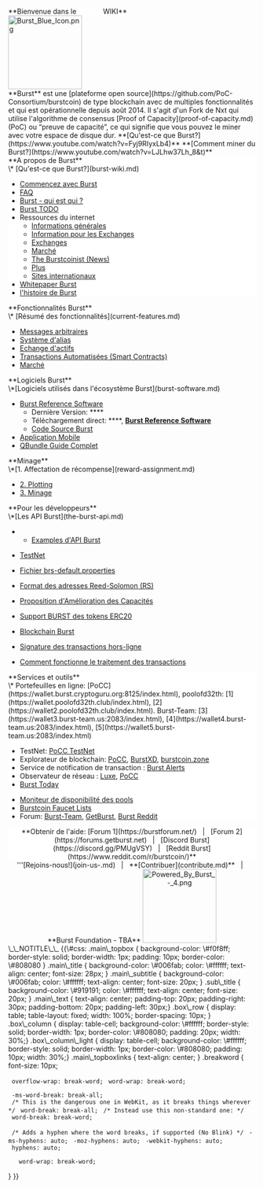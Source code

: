 <languages></languages>

<div class="main_topbox">
<div class="main_title">
**Bienvenue dans le <span style="color:#ffffff">BURST</span> WIKI**

</div>
<img src="Burst_Blue_Icon.png" title="Burst_Blue_Icon.png" alt="Burst_Blue_Icon.png" width="150" height="150" />

<div class="main_text">
**Burst** est une [plateforme open source](https://github.com/PoC-Consortium/burstcoin) de type blockchain avec de multiples fonctionnalités et qui est opérationnelle depuis août 2014. Il s'agit d'un Fork de Nxt qui utilise l'algorithme de consensus [Proof of Capacity](proof-of-capacity.md) (PoC) ou “preuve de capacité”, ce qui signifie que vous pouvez le miner avec votre espace de disque dur.
**[Qu'est-ce que Burst?](https://www.youtube.com/watch?v=Fyj9RIyxLb4)**
**[Comment miner du Burst?](https://www.youtube.com/watch?v=LJLhw37Lh_8&t)**

</div>
<div class="box_row">
<div class="box_column" style="background-color: #ffffff;">
<div class="sub_title">
**A propos de Burst**

</div>
\* [Qu'est-ce que Burst?](burst-wiki.md)

-   [Commencez avec Burst](getting-started.md)
-   [FAQ](faq.md)
-   [Burst - qui est qui ?](burst-who-s-who.md)
-   [Burst TODO](global-burst-todo.md)
-   Ressources du internet
    -   [Informations générales](https://www.burst-coin.org/)
    -   [Information pour les Exchanges](https://www.burst-coin.org/information-for-exchanges)
    -   [Exchanges](exchanges.md)
    -   [Marché](http://x.burstnation.com/marketplace)
    -   [The Burstcoinist (News)](https://www.burstcoin.ist/)
    -   [Plus](list-of-burst-related-websites.md)
    -   [Sites internationaux](list-of-international-burst-websites.md)
-   [Whitepaper Burst](whitepaper-burst.md)
-   [l'histoire de Burst](history-of-burst.md)

</div>
<div class="box_column">
<div class="main_subtitle">
**Fonctionnalités Burst**

</div>
\* [Résumé des fonctionnalités](current-features.md)

-   [Messages arbitraires](arbitrary-messages.md)
-   [Système d'alias](alias-system.md)
-   [Echange d'actifs](asset-exchange.md)
-   [Transactions Automatisées (Smart Contracts)](automated-transaction.md)
-   [Marché](marketplace.md)

</div>
</div>
<div class="box_row">
</div>
<div class="box_column">
<div class="main_subtitle">
**Logiciels Burst**

</div>
\*[Logiciels utilisés dans l'écosystème Burst](burst-software.md)

-   [Burst Reference Software](burst-reference-software.md)
    -   Dernière Version: ****
    -   Téléchargement direct: ****, **[Burst Reference Software](https://github.com/PoC-Consortium/burstcoin/releases)**
    -   [Code Source Burst](https://github.com/PoC-Consortium/burstcoin)
-   [Application Mobile](mobile-app.md)
-   [QBundle Guide Complet](qbundle.md)

</div>
<div class="box_column">
<div class="main_subtitle">
**Minage**

</div>
\*[1. Affectation de récompense](reward-assignment.md)

-   [2. Plotting](plotting.md)
-   [3. Minage](mining.md)

</div>
</div>
<div class="box_row">
</div>
<div class="box_row">
<div class="box_column">
<div class="main_subtitle">
**Pour les développeurs**

</div>
\*[Les API Burst](the-burst-api.md)

-   -   [Examples d'API Burst](the-burst-api-examples.md)

-   [TestNet](testnet.md)
-   [Fichier brs-default.properties](brs-default-properties-configuration-file.md)
-   [Format des adresses Reed-Solomon (RS)](rs-address-format.md)
-   [Proposition d'Amélioration des Capacités](cip.md)
-   [Support BURST des tokens ERC20](burst-support-for-erc20-tokens.md)
-   [Blockchain Burst](burst-blockchain.md)
-   [Signature des transactions hors-ligne](offline-transaction-signing.md)
-   [Comment fonctionne le traitement des transactions](how-tx-processing-works.md)

</div>
<div class="box_column" style="background-color: #ffffff;">
<div class="sub_title">
**Services et outils**

</div>
\* Portefeuilles en ligne: [PoCC](https://wallet.burst.cryptoguru.org:8125/index.html), poolofd32th: [1](https://wallet.poolofd32th.club/index.html), [2](https://wallet2.poolofd32th.club/index.html). Burst-Team: [3](https://wallet3.burst-team.us:2083/index.html), [4](https://wallet4.burst-team.us:2083/index.html), [5](https://wallet5.burst-team.us:2083/index.html)

-   TestNet: [PoCC TestNet](https://wallet.dev.burst-test.net/)
-   Explorateur de blockchain: [PoCC](https://explore.burst.cryptoguru.org/), [BurstXD](http://burstxd.com/blocks/), [burstcoin.zone](http://burstcoin.zone/wordpress/blockexplorer/)
-   Service de notification de transaction : [Burst Alerts](http://burstalerts.com/)
-   Observateur de réseau : [Luxe](http://burstcoin.cc/), [PoCC](https://explore.burst.cryptoguru.org/tool/observe)
-   [Burst Today](http://www.burst.today/)

<!-- -->

-   [Moniteur de disponibilité des pools](https://uptime.statuscake.com/?TestID=M30iNz7TSq)
-   [Burstcoin Faucet Lists](http://burstfaucets.com/)
-   Forum: [Burst-Team](http://burstforum.net/), [GetBurst](https://forums.getburst.net/), [Burst Reddit](https://www.reddit.com/r/burstcoin/)

</div>
</div>
<div class="box_row">
</div>
<div class="box_row">
<div class="box_column_light" style="background-color: #ffffff; text-align:center;">
**Obtenir de l'aide: [Forum 1](https://burstforum.net/)   |   [Forum 2](https://forums.getburst.net)   |   [Discord Burst](https://discord.gg/PMUgVSY)   |   [Reddit Burst](https://www.reddit.com/r/burstcoin/)**

</div>
</div>
<div class="box_row">
</div>
</div>
</div>
<div id="main_topboxlinks">
<center>
'''[Rejoins-nous!](join-us-.md)   |   **[Contribuer](contribute.md)**   |   **Burst Foundation - TBA**

<img src="Powered_By_Burst_-_4.png" title="Powered_By_Burst_-_4.png" alt="Powered_By_Burst_-_4.png" width="150" height="150" />

</center>
</div>
\_\_NOTITLE\_\_ {{\#css: .main\_topbox { background-color: \#f0f8ff; border-style: solid; border-width: 1px; padding: 10px; border-color: \#808080 } .main\_title { background-color: \#006fab; color: \#ffffff; text-align: center; font-size: 28px; } .main\_subtitle { background-color: \#006fab; color: \#ffffff; text-align: center; font-size: 20px; } .sub\_title { background-color: \#919191; color: \#ffffff; text-align: center; font-size: 20px; } .main\_text { text-align: center; padding-top: 20px; padding-right: 30px; padding-bottom: 20px; padding-left: 30px;} .box\_row { display: table; table-layout: fixed; width: 100%; border-spacing: 10px; } .box\_column { display: table-cell; background-color: \#ffffff; border-style: solid; border-width: 1px; border-color: \#808080; padding: 20px; width: 30%;} .box\_column\_light { display: table-cell; background-color: \#ffffff; border-style: solid; border-width: 1px; border-color: \#808080; padding: 10px; width: 30%;} .main\_topboxlinks { text-align: center; } .breakword { font-size: 10px;

` overflow-wrap: break-word;`
` word-wrap: break-word;`

` -ms-word-break: break-all;`
` /* This is the dangerous one in WebKit, as it breaks things wherever */`
` word-break: break-all;`
` /* Instead use this non-standard one: */`
` word-break: break-word;`

` /* Adds a hyphen where the word breaks, if supported (No Blink) */`
` -ms-hyphens: auto;`
` -moz-hyphens: auto;`
` -webkit-hyphens: auto;`
` hyphens: auto;`

`   word-wrap: break-word;`

} }}
